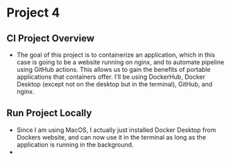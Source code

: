 # Project 4
## CI Project Overview
- The goal of this project is to containerize an application, which in this case is going to be a website running on nginx, and to automate pipeline using GitHub actions. This allows us to gain the benefits of portable applications that containers offer. I'll be using DockerHub, Docker Desktop (except not on the desktop but in the terminal), GitHub, and nginx. 

## Run Project Locally
- Since I am using MacOS, I actually just installed Docker Desktop from Dockers website, and can now use it in the terminal as long as the application is running in the background.
- 
